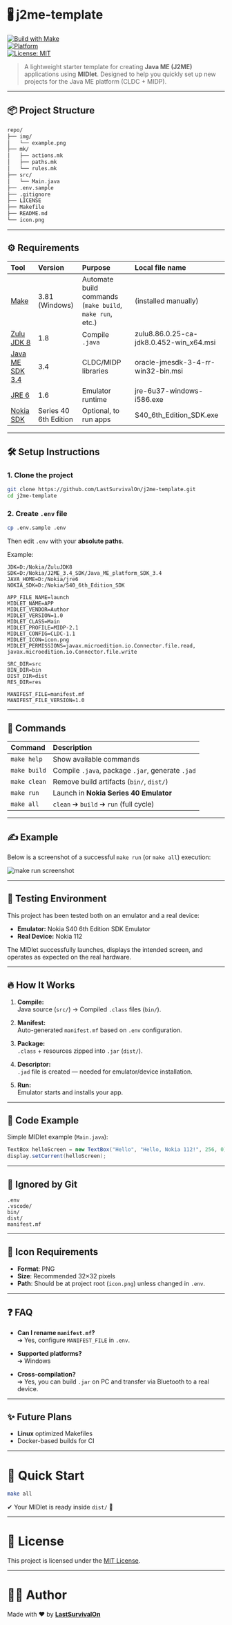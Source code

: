# 🖁 j2me-template

[![Build with Make](https://img.shields.io/badge/build-makefile-blue)](https://www.gnu.org/software/make/)  
[![Platform](https://img.shields.io/badge/platform-Java%20ME-yellow)](https://en.wikipedia.org/wiki/Java_Platform,_Micro_Edition)  
[![License: MIT](https://img.shields.io/badge/license-MIT-green.svg)](https://opensource.org/licenses/MIT)

> A lightweight starter template for creating **Java ME (J2ME)** applications using **MIDlet**. Designed to help you quickly set up new projects for the Java ME platform (CLDC + MIDP).

---

## 📦 Project Structure

```bash
repo/
├── img/
│   └── example.png
├── mk/
│   ├── actions.mk
│   ├── paths.mk
│   └── rules.mk
├── src/
│   └── Main.java
├── .env.sample
├── .gitignore
├── LICENSE
├── Makefile
├── README.md
└── icon.png
```

---

## ⚙️ Requirements

| Tool | Version | Purpose | Local file name |
|:-----|:--------|:--------|:----------|
| [Make](https://gnuwin32.sourceforge.net/packages/make.htm) | 3.81 (Windows) | Automate build commands (`make build`, `make run`, etc.) | (installed manually) |
| [Zulu JDK 8](https://www.azul.com/core-post-download/?endpoint=zulu&uuid=fb34112f-fa7f-426a-bfec-8753fb05b476) | 1.8 | Compile `.java` | zulu8.86.0.25-ca-jdk8.0.452-win_x64.msi |
| [Java ME SDK 3.4](https://www.oracle.com/java/technologies/javame-sdk-downloads.html) | 3.4 | CLDC/MIDP libraries | oracle-jmesdk-3-4-rr-win32-bin.msi |
| [JRE 6](https://www.oracle.com/ua/java/technologies/javase-java-archive-javase6-downloads.html) | 1.6 | Emulator runtime | jre-6u37-windows-i586.exe |
| [Nokia SDK](https://archive.org/download/s-40-6th-edition-sdk/S40_6th_Edition_SDK.exe) | Series 40 6th Edition | Optional, to run apps | S40_6th_Edition_SDK.exe |

---

## 🛠️ Setup Instructions

### 1. Clone the project
```bash
git clone https://github.com/LastSurvivalOn/j2me-template.git
cd j2me-template
```

### 2. Create `.env` file
```bash
cp .env.sample .env
```
Then edit `.env` with your **absolute paths**.

Example:
```properties
JDK=D:/Nokia/ZuluJDK8
SDK=D:/Nokia/J2ME_3.4_SDK/Java_ME_platform_SDK_3.4
JAVA_HOME=D:/Nokia/jre6
NOKIA_SDK=D:/Nokia/S40_6th_Edition_SDK

APP_FILE_NAME=launch
MIDLET_NAME=APP
MIDLET_VENDOR=Author
MIDLET_VERSION=1.0
MIDLET_CLASS=Main
MIDLET_PROFILE=MIDP-2.1
MIDLET_CONFIG=CLDC-1.1
MIDLET_ICON=icon.png
MIDLET_PERMISSIONS=javax.microedition.io.Connector.file.read, javax.microedition.io.Connector.file.write

SRC_DIR=src
BIN_DIR=bin
DIST_DIR=dist
RES_DIR=res

MANIFEST_FILE=manifest.mf
MANIFEST_FILE_VERSION=1.0
```

---

## 🚀 Commands

| Command | Description |
|:--------|:------------|
| `make help` | Show available commands |
| `make build` | Compile `.java`, package `.jar`, generate `.jad` |
| `make clean` | Remove build artifacts (`bin/`, `dist/`) |
| `make run` | Launch in **Nokia Series 40 Emulator** |
| `make all` | `clean` ➔ `build` ➔ `run` (full cycle) |

---

## ✍️ Example

Below is a screenshot of a successful `make run` (or `make all`) execution:

![make run screenshot](img/example.png)

---

## 🧪 Testing Environment

This project has been tested both on an emulator and a real device:

- **Emulator:** Nokia S40 6th Edition SDK Emulator
- **Real Device:** Nokia 112

The MIDlet successfully launches, displays the intended screen, and operates as expected on the real hardware.

---

## 🔥 How It Works

1. **Compile:**  
   Java source (`src/`) → Compiled `.class` files (`bin/`).

2. **Manifest:**  
   Auto-generated `manifest.mf` based on `.env` configuration.

3. **Package:**  
   `.class` + resources zipped into `.jar` (`dist/`).

4. **Descriptor:**  
   `.jad` file is created — needed for emulator/device installation.

5. **Run:**  
   Emulator starts and installs your app.

---

## 📄 Code Example

Simple MIDlet example (`Main.java`):

```java
TextBox helloScreen = new TextBox("Hello", "Hello, Nokia 112!", 256, 0);
display.setCurrent(helloScreen);
```

---

## 🧹 Ignored by Git

```
.env
.vscode/
bin/
dist/
manifest.mf
```

---

## 📸 Icon Requirements

- **Format**: PNG
- **Size**: Recommended 32×32 pixels  
- **Path**: Should be at project root (`icon.png`) unless changed in `.env`.

---

## ❓ FAQ

- **Can I rename `manifest.mf`?**  
  ➔ Yes, configure `MANIFEST_FILE` in `.env`.

- **Supported platforms?**  
  ➔ Windows

- **Cross-compilation?**  
  ➔ Yes, you can build `.jar` on PC and transfer via Bluetooth to a real device.

---

## ✨ Future Plans

- **Linux** optimized Makefiles
- Docker-based builds for CI

---

# 🧠 Quick Start

```bash
make all
```
✔ Your MIDlet is ready inside `dist/` 🚀

---

# 📜 License

This project is licensed under the [MIT License](LICENSE).

---

# 👨‍💻 Author

Made with ❤️ by [**LastSurvivalOn**](https://github.com/LastSurvivalOn)
